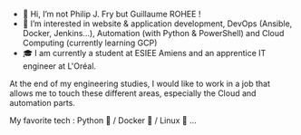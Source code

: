 - 👋 Hi, I’m not Philip J. Fry but Guillaume ROHEE ! 
- 👀 I’m interested in website & application development, DevOps (Ansible, Docker, Jenkins...), Automation (with Python & PowerShell) and Cloud Computing (currently learning GCP)
- 🎓 I am currently a student at ESIEE Amiens and an apprentice IT engineer at L'Oréal.

At the end of my engineering studies, I would like to work in a job that allows me to touch these different areas, especially the Cloud and automation parts. 

My favorite tech : Python 🐍 / Docker 🐳 / Linux 🐧 ...

<!---
Guigui0812/Guigui0812 is a ✨ special ✨ repository because its `README.md` (this file) appears on your GitHub profile.
You can click the Preview link to take a look at your changes.
--->
